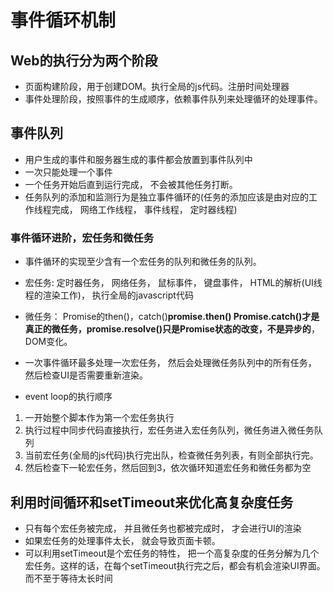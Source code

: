 # 事件循环机制

## Web的执行分为两个阶段

* 页面构建阶段，用于创建DOM。执行全局的js代码。注册时间处理器
* 事件处理阶段，按照事件的生成顺序，依赖事件队列来处理循环的处理事件。

## 事件队列

* 用户生成的事件和服务器生成的事件都会放置到事件队列中
* 一次只能处理一个事件
* 一个任务开始后直到运行完成， 不会被其他任务打断。
* 任务队列的添加和监测行为是独立事件循环的(任务的添加应该是由对应的工作线程完成， 网络工作线程， 事件线程， 定时器线程)

### 事件循环进阶，宏任务和微任务

* 事件循环的实现至少含有一个宏任务的队列和微任务的队列。
* 宏任务: 定时器任务， 网络任务， 鼠标事件， 键盘事件， HTML的解析(UI线程的渲染工作)， 执行全局的javascript代码
* 微任务： Promise的then()，catch()**promise.then() Promise.catch()才是真正的微任务，promise.resolve()只是Promise状态的改变，不是异步的**， DOM变化。
* 一次事件循环最多处理一次宏任务， 然后会处理微任务队列中的所有任务， 然后检查UI是否需要重新渲染。

* event loop的执行顺序

1. 一开始整个脚本作为第一个宏任务执行
2. 执行过程中同步代码直接执行，宏任务进入宏任务队列，微任务进入微任务队列
3. 当前宏任务(全局的js代码)执行完出队，检查微任务列表，有则全部执行完。
4. 然后检查下一轮宏任务，然后回到3，依次循环知道宏任务和微任务都为空

## 利用时间循环和setTimeout来优化高复杂度任务

* 只有每个宏任务被完成， 并且微任务也都被完成时， 才会进行UI的渲染
* 如果宏任务的处理事件太长， 就会导致页面卡顿。
* 可以利用setTimeout是个宏任务的特性， 把一个高复杂度的任务分解为几个宏任务。这样的话，在每个setTimeout执行完之后，都会有机会渲染UI界面。而不至于等待太长时间